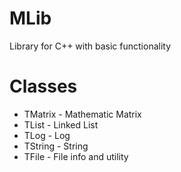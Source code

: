# MLib
Library for C++ with basic functionality

# Classes
- TMatrix - Mathematic Matrix
- TList   - Linked List
- TLog    - Log
- TString - String
- TFile   - File info and utility
